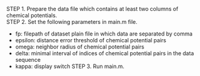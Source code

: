 STEP 1. Prepare the data file which contains at least two columns of chemical potentials.<br/>
STEP 2. Set the following parameters in main.m file.
- fp: filepath of dataset plain file in which data are separated by comma
- epsilon: distance error threshold of chemical potential pairs 
- omega: neighbor radius of chemical potential pairs
- delta: minimal interval of indices of chemical potential pairs in the data sequence
- kappa: display switch 
STEP 3. Run main.m.
